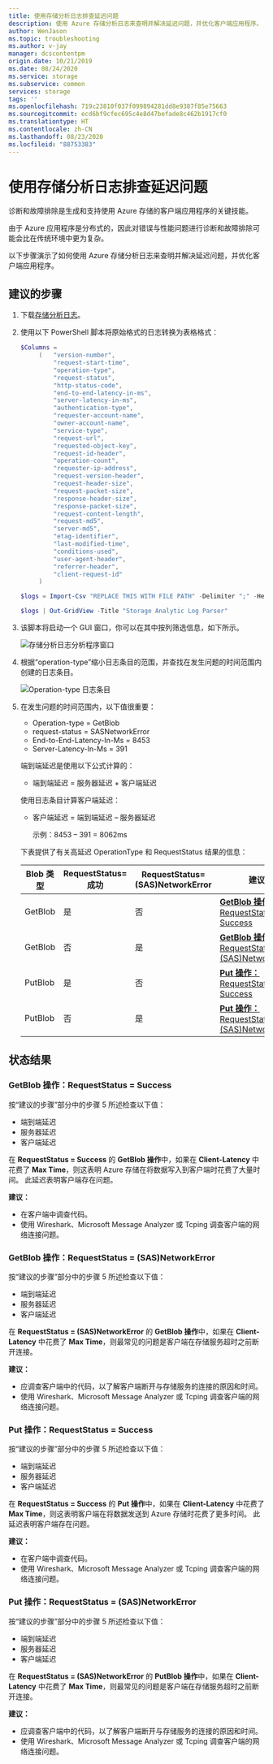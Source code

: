 ```yaml
---
title: 使用存储分析日志排查延迟问题
description: 使用 Azure 存储分析日志来查明并解决延迟问题，并优化客户端应用程序。
author: WenJason
ms.topic: troubleshooting
ms.author: v-jay
manager: dcscontentpm
origin.date: 10/21/2019
ms.date: 08/24/2020
ms.service: storage
ms.subservice: common
services: storage
tags: ''
ms.openlocfilehash: 719c23810f037f099894281dd8e9387f85e75663
ms.sourcegitcommit: ecd6bf9cfec695c4e8d47befade8c462b1917cf0
ms.translationtype: HT
ms.contentlocale: zh-CN
ms.lasthandoff: 08/23/2020
ms.locfileid: "88753383"
---
```

# <a name="troubleshoot-latency-using-storage-analytics-logs"></a>使用存储分析日志排查延迟问题

诊断和故障排除是生成和支持使用 Azure 存储的客户端应用程序的关键技能。

由于 Azure 应用程序是分布式的，因此对错误与性能问题进行诊断和故障排除可能会比在传统环境中更为复杂。

以下步骤演示了如何使用 Azure 存储分析日志来查明并解决延迟问题，并优化客户端应用程序。

## <a name="recommended-steps"></a>建议的步骤

1. 下载[存储分析日志](/storage/common/storage-analytics-logging#download-storage-logging-log-data)。

2. 使用以下 PowerShell 脚本将原始格式的日志转换为表格格式：

   ```Powershell
   $Columns = 
        (   "version-number",
            "request-start-time",
            "operation-type",
            "request-status",
            "http-status-code",
            "end-to-end-latency-in-ms",
            "server-latency-in-ms",
            "authentication-type",
            "requester-account-name",
            "owner-account-name",
            "service-type",
            "request-url",
            "requested-object-key",
            "request-id-header",
            "operation-count",
            "requester-ip-address",
            "request-version-header",
            "request-header-size",
            "request-packet-size",
            "response-header-size",
            "response-packet-size",
            "request-content-length",
            "request-md5",
            "server-md5",
            "etag-identifier",
            "last-modified-time",
            "conditions-used",
            "user-agent-header",
            "referrer-header",
            "client-request-id"
        )

   $logs = Import-Csv "REPLACE THIS WITH FILE PATH" -Delimiter ";" -Header $Columns

   $logs | Out-GridView -Title "Storage Analytic Log Parser"
   ```

3. 该脚本将启动一个 GUI 窗口，你可以在其中按列筛选信息，如下所示。

   ![存储分析日志分析程序窗口](media/troubleshoot-latency-storage-analytics-logs/storage-analytic-log-parser-window.png)
 
4. 根据“operation-type”缩小日志条目的范围，并查找在发生问题的时间范围内创建的日志条目。

   ![Operation-type 日志条目](media/troubleshoot-latency-storage-analytics-logs/operation-type.png)

5. 在发生问题的时间范围内，以下值很重要：

   * Operation-type = GetBlob
   * request-status = SASNetworkError
   * End-to-End-Latency-In-Ms = 8453
   * Server-Latency-In-Ms = 391

   端到端延迟是使用以下公式计算的：

   * 端到端延迟 = 服务器延迟 + 客户端延迟

   使用日志条目计算客户端延迟：

   * 客户端延迟 = 端到端延迟 – 服务器延迟

        示例：8453 – 391 = 8062ms

   下表提供了有关高延迟 OperationType 和 RequestStatus 结果的信息：

   | Blob 类型 |RequestStatus=<br>成功|RequestStatus=<br>(SAS)NetworkError|建议|
   |---|---|---|---|
   |GetBlob|是|否|[**GetBlob 操作：** RequestStatus = Success](#getblob-operation-requeststatus--success)|
   |GetBlob|否|是|[**GetBlob 操作：** RequestStatus = (SAS)NetworkError](#getblob-operation-requeststatus--sasnetworkerror)|
   |PutBlob|是|否|[**Put 操作：** RequestStatus = Success](#put-operation-requeststatus--success)|
   |PutBlob|否|是|[**Put 操作：** RequestStatus = (SAS)NetworkError](#put-operation-requeststatus--sasnetworkerror)|

## <a name="status-results"></a>状态结果

### <a name="getblob-operation-requeststatus--success"></a>GetBlob 操作：RequestStatus = Success

按“建议的步骤”部分中的步骤 5 所述检查以下值：

* 端到端延迟
* 服务器延迟
* 客户端延迟

在 **RequestStatus = Success** 的 **GetBlob 操作**中，如果在 **Client-Latency** 中花费了 **Max Time**，则这表明 Azure 存储在将数据写入到客户端时花费了大量时间。 此延迟表明客户端存在问题。

**建议：**

* 在客户端中调查代码。
* 使用 Wireshark、Microsoft Message Analyzer 或 Tcping 调查客户端的网络连接问题。 

### <a name="getblob-operation-requeststatus--sasnetworkerror"></a>GetBlob 操作：RequestStatus = (SAS)NetworkError

按“建议的步骤”部分中的步骤 5 所述检查以下值：

* 端到端延迟
* 服务器延迟
* 客户端延迟

在 **RequestStatus = (SAS)NetworkError** 的 **GetBlob 操作**中，如果在 **Client-Latency** 中花费了 **Max Time**，则最常见的问题是客户端在存储服务超时之前断开连接。

**建议：**

* 应调查客户端中的代码，以了解客户端断开与存储服务的连接的原因和时间。
* 使用 Wireshark、Microsoft Message Analyzer 或 Tcping 调查客户端的网络连接问题。 

### <a name="put-operation-requeststatus--success"></a>Put 操作：RequestStatus = Success

按“建议的步骤”部分中的步骤 5 所述检查以下值：

* 端到端延迟
* 服务器延迟
* 客户端延迟

在 **RequestStatus = Success** 的 **Put 操作**中，如果在 **Client-Latency** 中花费了 **Max Time**，则这表明客户端在将数据发送到 Azure 存储时花费了更多时间。 此延迟表明客户端存在问题。

**建议：**

* 在客户端中调查代码。
* 使用 Wireshark、Microsoft Message Analyzer 或 Tcping 调查客户端的网络连接问题。 

### <a name="put-operation-requeststatus--sasnetworkerror"></a>Put 操作：RequestStatus = (SAS)NetworkError

按“建议的步骤”部分中的步骤 5 所述检查以下值：

* 端到端延迟
* 服务器延迟
* 客户端延迟

在 **RequestStatus = (SAS)NetworkError** 的 **PutBlob 操作**中，如果在 **Client-Latency** 中花费了 **Max Time**，则最常见的问题是客户端在存储服务超时之前断开连接。

**建议：**

* 应调查客户端中的代码，以了解客户端断开与存储服务的连接的原因和时间。
* 使用 Wireshark、Microsoft Message Analyzer 或 Tcping 调查客户端的网络连接问题。

